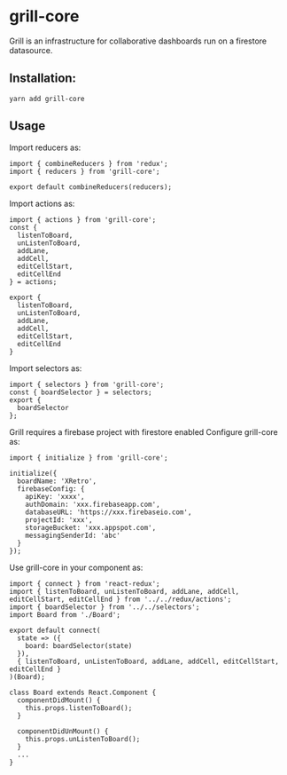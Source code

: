 # grill-core

Grill is an infrastructure for collaborative dashboards run on a firestore datasource.

## Installation:

`yarn add grill-core`

## Usage

Import reducers as:

```
import { combineReducers } from 'redux';
import { reducers } from 'grill-core';

export default combineReducers(reducers);
```

Import actions as:

```
import { actions } from 'grill-core';
const {
  listenToBoard,
  unListenToBoard,
  addLane,
  addCell,
  editCellStart,
  editCellEnd
} = actions;

export {
  listenToBoard,
  unListenToBoard,
  addLane,
  addCell,
  editCellStart,
  editCellEnd
}
```

Import selectors as:

```
import { selectors } from 'grill-core';
const { boardSelector } = selectors;
export {
  boardSelector
};
```

Grill requires a firebase project with firestore enabled
Configure grill-core as:

```
import { initialize } from 'grill-core';

initialize({
  boardName: 'XRetro',
  firebaseConfig: {
    apiKey: 'xxxx',
    authDomain: 'xxx.firebaseapp.com',
    databaseURL: 'https://xxx.firebaseio.com',
    projectId: 'xxx',
    storageBucket: 'xxx.appspot.com',
    messagingSenderId: 'abc'
  }
});
```

Use grill-core in your component as:

```
import { connect } from 'react-redux';
import { listenToBoard, unListenToBoard, addLane, addCell, editCellStart, editCellEnd } from '../../redux/actions';
import { boardSelector } from '../../selectors';
import Board from './Board';

export default connect(
  state => ({
    board: boardSelector(state)
  }),
  { listenToBoard, unListenToBoard, addLane, addCell, editCellStart, editCellEnd }
)(Board);
```

```
class Board extends React.Component {
  componentDidMount() {
    this.props.listenToBoard();
  }

  componentDidUnMount() {
    this.props.unListenToBoard();
  }
  ...
}
```
